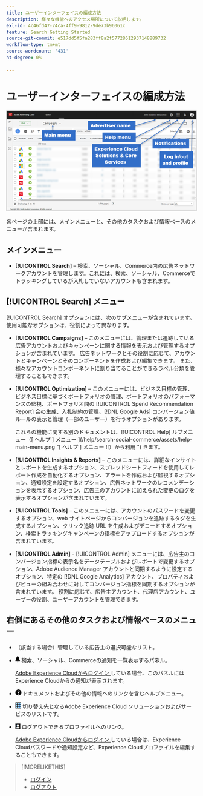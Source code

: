 ```yaml
---
title: ユーザーインターフェイスの編成方法
description: 様々な機能へのアクセス場所について説明します。
exl-id: 4c46fd47-74ca-4ff9-9812-9de73b96061c
feature: Search Getting Started
source-git-commit: e517dd5f5fa283ff8a2f57728612937148889732
workflow-type: tm+mt
source-wordcount: '431'
ht-degree: 0%

---
```


# ユーザーインターフェイスの編成方法

![ ユーザーインターフェイス ](/help/search-social-commerce/assets/ui.png " ユーザーインターフェイス ")

各ページの上部には、メインメニューと、その他のタスクおよび情報ベースのメニューが含まれます。

## メインメニュー

* **[!UICONTROL Search]** – 検索、ソーシャル、Commerce内の広告ネットワークアカウントを管理します。これには、検索、ソーシャル、Commerceでトラッキングしているが入札していないアカウントも含まれます。

## [!UICONTROL Search] メニュー

[!UICONTROL Search] オプションには、次のサブメニューが含まれています。 使用可能なオプションは、役割によって異なります。

* **[!UICONTROL Campaigns]** – このメニューには、管理または追跡している広告アカウントおよびキャンペーンに関する情報を表示および管理するオプションが含まれています。 広告ネットワークとその役割に応じて、アカウントとキャンペーンとそのコンポーネントを作成および編集できます。 また、様々なアカウントコンポーネントに割り当てることができるラベル分類を管理することもできます。

* **[!UICONTROL Optimization]** – このメニューには、ビジネス目標の管理、ビジネス目標に基づくポートフォリオの管理、ポートフォリオのパフォーマンスの監視、ポートフォリオ間の [!UICONTROL Spend Recommendation Report] 合の生成、入札制約の管理、[!DNL Google Ads] コンバージョン値ルールの表示と管理（一部のユーザー）を行うオプションがあります。

  これらの機能に関する別のドキュメントは、[!UICONTROL Help] ルプメニュー（[ ヘルプ ] メニュー ](/help/search-social-commerce/assets/help-main-menu.png "[ ヘルプ ] メニュー ![）から利用 ") きます。

* **[!UICONTROL Insights & Reports]** – このメニューには、詳細なインサイトとレポートを生成するオプション、スプレッドシートフィードを使用してレポート作成を自動化するオプション、アラートを作成および監視するオプション、通知設定を設定するオプション、広告ネットワークのレコメンデーションを表示するオプション、広告主のアカウントに加えられた変更のログを表示するオプションが含まれています。

* **[!UICONTROL Tools]** – このメニューには、アカウントのパスワードを変更するオプション、web サイトページからコンバージョンを追跡するタグを生成するオプション、クリック追跡 URL を生成およびデコードするオプション、検索トラッキングキャンペーンの指標をアップロードするオプションが含まれています。

* **[!UICONTROL Admin]** - [!UICONTROL Admin] メニューには、広告主のコンバージョン指標の表示名をデータテーブルおよびレポートで変更するオプション、Adobe Audience Manager アカウントと同期するように設定するオプション、特定の [!DNL Google Analytics] アカウント、プロパティおよびビューの組み合わせに対してコンバージョン指標を同期するオプションが含まれています。 役割に応じて、広告主アカウント、代理店アカウント、ユーザーの役割、ユーザーアカウントを管理できます。

## 右側にあるその他のタスクおよび情報ベースのメニュー

* （該当する場合）管理している広告主の選択可能なリスト。

* ![ アラート通知 ](/help/search-social-commerce/assets/notifications-panel.png " アラート通知 ") 検索、ソーシャル、Commerceの通知を一覧表示するパネル。

  [Adobe Experience Cloudからログイン ](log-in.md) している場合、このパネルにはExperience Cloudからの通知が表示されます。

* ![ ヘルプメニュー ](/help/search-social-commerce/assets/help-main-menu.png " ヘルプメニュー ") ドキュメントおよびその他の情報へのリンクを含むヘルプメニュー。

* ![ ソリューション切り替えツール ](/help/search-social-commerce/assets/menu-icon.png " ソリューション切り替えツール ") 切り替え先となるAdobe Experience Cloud ソリューションおよびサービスのリストです。

* ![ ユーザープロファイル ](/help/search-social-commerce/assets/user-profile.png " ユーザープロファイル ") ログアウトできるプロファイルへのリンク。

  [Adobe Experience Cloudからログイン ](log-in.md) している場合は、Experience Cloudパスワードや通知設定など、Experience Cloudプロファイルを編集することもできます。

>[!MORELIKETHIS]
>
>* [ ログイン ](log-in.md)
>* [ ログアウト ](log-out.md)

